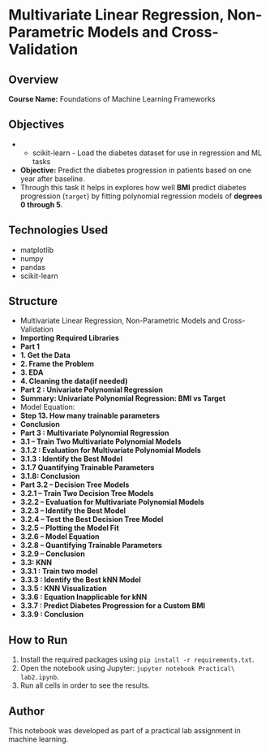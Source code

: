 # Multivariate Linear Regression, Non-Parametric Models and Cross-Validation

## Overview
**Course Name:** Foundations of Machine Learning Frameworks

## Objectives
- - scikit-learn	- Load the diabetes dataset for use in regression and ML tasks
- **Objective:** Predict the diabetes progression in patients based on one year after baseline.
- Through this task it helps in explores how well **BMI** predict diabetes progression (`target`) by fitting polynomial regression models of **degrees 0 through 5**.

## Technologies Used
- matplotlib
- numpy
- pandas
- scikit-learn

## Structure
- Multivariate Linear Regression, Non-Parametric Models and Cross-Validation
- **Importing Required Libraries**
- **Part 1**
- **1. Get the Data**
- **2. Frame the Problem**
- **3. EDA**
- **4. Cleaning the data(if needed)**
- **Part 2 : Univariate Polynomial Regression**
- **Summary: Univariate Polynomial Regression: BMI vs Target**
- Model Equation:
- **Step 13. How many trainable parameters**
- **Conclusion**
- **Part 3 : Multivariate Polynomial Regression**
- **3.1 – Train Two Multivariate Polynomial Models**
- **3.1.2 : Evaluation for Multivariate Polynomial Models**
- **3.1.3 : Identify the Best Model**
- **3.1.7 Quantifying Trainable Parameters**
- **3.1.8: Conclusion**
- **Part 3.2 – Decision Tree Models**
- **3.2.1 – Train Two Decision Tree Models**
- **3.2.2 – Evaluation for Multivariate Polynomial Models**
- **3.2.3 – Identify the Best Model**
- **3.2.4 – Test the Best Decision Tree Model**
- **3.2.5 – Plotting the Model Fit**
- **3.2.6 – Model Equation**
- **3.2.8 – Quantifying Trainable Parameters**
- **3.2.9 – Conclusion**
- **3.3: KNN**
- **3.3.1 : Train two model**
- **3.3.3 : Identify the Best kNN Model**
- **3.3.5 : KNN Visualization**
- **3.3.6 : Equation Inapplicable for kNN**
- **3.3.7 : Predict Diabetes Progression for a Custom BMI**
- **3.3.9 : Conclusion**

## How to Run
1. Install the required packages using `pip install -r requirements.txt`.
2. Open the notebook using Jupyter: `jupyter notebook Practical\ lab2.ipynb`.
3. Run all cells in order to see the results.

## Author
This notebook was developed as part of a practical lab assignment in machine learning.
